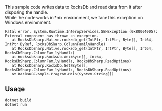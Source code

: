 This sample code writes data to RocksDb and read data from it after disposing the handle.  
While the code works in \*nix environment, we face this exception on Windows environment.

```
Fatal error. System.Runtime.InteropServices.SEHException (0x80004005): External component has thrown an exception.
   at RocksDbSharp.Native.rocksdb_get(IntPtr, IntPtr, Byte[], Int64, IntPtr ByRef, RocksDbSharp.ColumnFamilyHandle)
   at RocksDbSharp.Native.rocksdb_get(IntPtr, IntPtr, Byte[], Int64, RocksDbSharp.ColumnFamilyHandle)
   at RocksDbSharp.RocksDb.Get(Byte[], Int64, RocksDbSharp.ColumnFamilyHandle, RocksDbSharp.ReadOptions)
   at RocksDbSharp.RocksDb.Get(Byte[], RocksDbSharp.ColumnFamilyHandle, RocksDbSharp.ReadOptions)
   at RocksDBExample.Program.Main(System.String[])
```

## Usage

```
dotnet build
dotnet run
```
